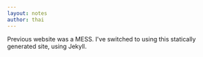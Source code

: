 ```yaml
---
layout: notes
author: thai
---
```


Previous website was a MESS. I've switched to using this statically generated site, using Jekyll.
